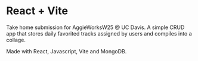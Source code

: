 # React + Vite

Take home submission for AggieWorksW25 @ UC Davis. A simple CRUD app that stores daily favorited tracks assigned by users and compiles into a collage. 

Made with React, Javascript, Vite and MongoDB. 